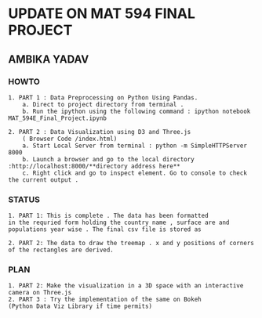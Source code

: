  # UPDATE ON MAT 594 FINAL PROJECT
 ## AMBIKA YADAV


### HOWTO 
 
	1. PART 1 : Data Preprocessing on Python Using Pandas. 
 		a. Direct to project directory from terminal . 
 		b. Run the ipython using the following command : ipython notebook MAT_594E_Final_Project.ipynb 

	2. PART 2 : Data Visualization using D3 and Three.js 
		( Browser Code /index.html)
 		a. Start Local Server from terminal : python -m SimpleHTTPServer 8000
 		b. Launch a browser and go to the local directory :http://localhost:8000/**directory address here**
 		c. Right click and go to inspect element. Go to console to check the current output . 


### STATUS 

	1. PART 1: This is complete . The data has been formatted 	
	in the requried form holding the country name , surface are and populations year wise . The final csv file is stored as 

	2. PART 2: The data to draw the treemap . x and y positions of corners of the rectangles are derived. 

### PLAN

	1. PART 2: Make the visualization in a 3D space with an interactive camera on Three.js 
	2. PART 3 : Try the implementation of the same on Bokeh 
	(Python Data Viz Library if time permits)



